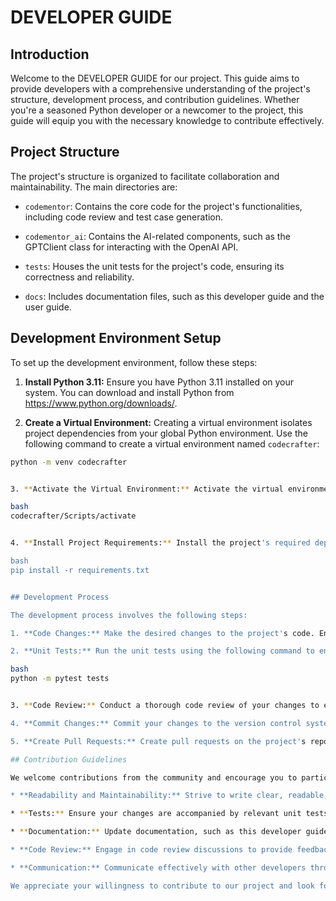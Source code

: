 # DEVELOPER GUIDE

## Introduction

Welcome to the DEVELOPER GUIDE for our project. This guide aims to provide developers with a comprehensive understanding of the project's structure, development process, and contribution guidelines. Whether you're a seasoned Python developer or a newcomer to the project, this guide will equip you with the necessary knowledge to contribute effectively.

## Project Structure

The project's structure is organized to facilitate collaboration and maintainability. The main directories are:

* `codementor`: Contains the core code for the project's functionalities, including code review and test case generation.

* `codementor_ai`: Contains the AI-related components, such as the GPTClient class for interacting with the OpenAI API.

* `tests`: Houses the unit tests for the project's code, ensuring its correctness and reliability.

* `docs`: Includes documentation files, such as this developer guide and the user guide.

## Development Environment Setup

To set up the development environment, follow these steps:

1. **Install Python 3.11:** Ensure you have Python 3.11 installed on your system. You can download and install Python from https://www.python.org/downloads/.

2. **Create a Virtual Environment:** Creating a virtual environment isolates project dependencies from your global Python environment. Use the following command to create a virtual environment named `codecrafter`:

```bash
python -m venv codecrafter


3. **Activate the Virtual Environment:** Activate the virtual environment to use its isolated Python environment:

bash
codecrafter/Scripts/activate


4. **Install Project Requirements:** Install the project's required dependencies using the following command:

bash
pip install -r requirements.txt


## Development Process

The development process involves the following steps:

1. **Code Changes:** Make the desired changes to the project's code. Ensure the code follows the project's coding style guidelines.

2. **Unit Tests:** Run the unit tests using the following command to ensure the changes haven't introduced any regressions:

bash
python -m pytest tests


3. **Code Review:** Conduct a thorough code review of your changes to ensure they meet the project's quality standards.

4. **Commit Changes:** Commit your changes to the version control system (VCS), such as Git, with a clear commit message describing the changes made.

5. **Create Pull Requests:** Create pull requests on the project's repository to propose your changes for review and merging into the main codebase.

## Contribution Guidelines

We welcome contributions from the community and encourage you to participate in the project's development. Please follow these guidelines when contributing:

* **Readability and Maintainability:** Strive to write clear, readable, and maintainable code that adheres to the project's coding style guidelines.

* **Tests:** Ensure your changes are accompanied by relevant unit tests that verify the correctness of the new code.

* **Documentation:** Update documentation, such as this developer guide, if your changes affect the project's usage or functionality.

* **Code Review:** Engage in code review discussions to provide feedback and ensure the quality of contributions.

* **Communication:** Communicate effectively with other developers through pull request comments, issue tracker discussions, and community forums.

We appreciate your willingness to contribute to our project and look forward to your valuable contributions.
